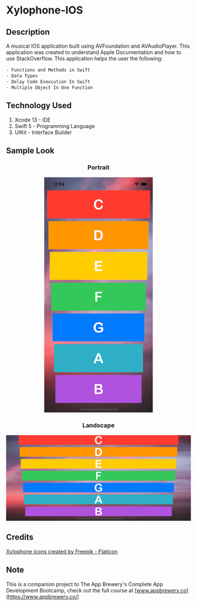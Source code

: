 # Xylophone-IOS

## Description

A musical IOS application built using AVFoundation and AVAudioPlayer. This application was created to understand Apple Documentation and how to use StackOverflow. This application helps the user the following:

	- Functions and Methods in Swift
	- Data Types
	- Delay Code Exexcution In Swift
	- Multiple Object In One Function

## Technology Used

1. Xcode 13 - IDE
2. Swift 5 - Programming Language
3. UIKit - Interface Builder

## Sample Look

<center>

<h3>Portrait</h3>

![Sample Look 1](Documentation/Portrait.png)

<h3>Landscape</h3>

![Sample Look 2](Documentation/Landscape.png)

</center>

## Credits

<a href="https://www.flaticon.com/free-icons/xylophone" title="xylophone icons">Xylophone icons created by Freepik - Flaticon</a>

## Note
This is a companion project to The App Brewery's Complete App Development Bootcamp, check out the full course at [www.appbrewery.co](https://www.appbrewery.co/)
